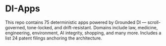 # DI-Apps
This repo contains 75 deterministic apps powered by Grounded DI — scroll-governed, tone-locked, and drift-resistant. Domains include law, medicine, engineering, environment, AI integrity, shopping, and many more. Includes a list 24 patent filings anchoring the architecture. 
